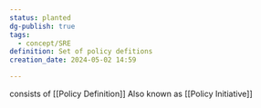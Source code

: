 ```yaml
---
status: planted
dg-publish: true
tags:
  - concept/SRE
definition: Set of policy defitions
creation_date: 2024-05-02 14:59

---
```

consists of [[Policy Definition]]
Also known as [[Policy Initiative]]